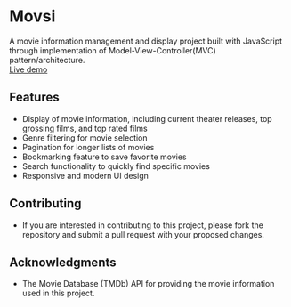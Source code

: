 # Movsi
A movie information management and display project built with JavaScript through implementation of Model-View-Controller(MVC) pattern/architecture. <br>
[Live demo](https://movsi.netlify.app)

## Features
- Display of movie information, including current theater releases, top grossing films, and top rated films
- Genre filtering for movie selection
- Pagination for longer lists of movies
- Bookmarking feature to save favorite movies
- Search functionality to quickly find specific movies
- Responsive and modern UI design

## Contributing
- If you are interested in contributing to this project, please fork the repository and submit a pull request with your proposed changes.

## Acknowledgments
- The Movie Database (TMDb) API for providing the movie information used in this project.
